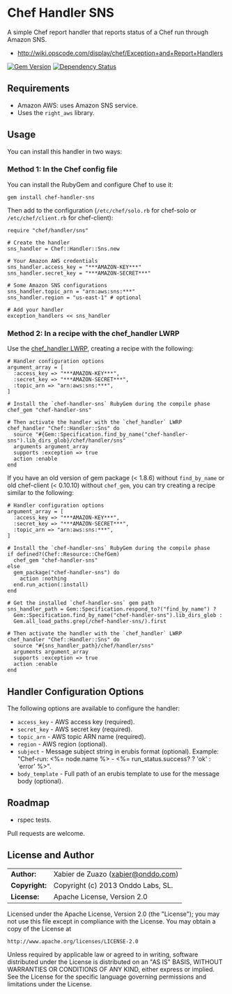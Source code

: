 # Chef Handler SNS

A simple Chef report handler that reports status of a Chef run through Amazon SNS.

* http://wiki.opscode.com/display/chef/Exception+and+Report+Handlers

[![Gem Version](https://badge.fury.io/rb/chef-handler-sns.png)](http://badge.fury.io/rb/chef-handler-sns)
[![Dependency Status](https://gemnasium.com/onddo/chef-handler-sns.png)](https://gemnasium.com/onddo/chef-handler-sns)

## Requirements

* Amazon AWS: uses Amazon SNS service.
* Uses the `right_aws` library.

## Usage

You can install this handler in two ways:

### Method 1: In the Chef config file

You can install the RubyGem and configure Chef to use it:

    gem install chef-handler-sns

Then add to the configuration (`/etc/chef/solo.rb` for chef-solo or `/etc/chef/client.rb` for chef-client):

    require "chef/handler/sns"
    
    # Create the handler
    sns_handler = Chef::Handler::Sns.new
    
    # Your Amazon AWS credentials
    sns_handler.access_key = "***AMAZON-KEY***"
    sns_handler.secret_key = "***AMAZON-SECRET***"
    
    # Some Amazon SNS configurations
    sns_handler.topic_arn = "arn:aws:sns:***"
    sns_handler.region = "us-east-1" # optional
    
    # Add your handler
    exception_handlers << sns_handler

### Method 2: In a recipe with the chef_handler LWRP

Use the [chef_handler LWRP](http://community.opscode.com/cookbooks/chef_handler), creating a recipe with the following:

    # Handler configuration options
    argument_array = [
      :access_key => "***AMAZON-KEY***",
      :secret_key => "***AMAZON-SECRET***",
      :topic_arn => "arn:aws:sns:***",
    ]
    
    # Install the `chef-handler-sns` RubyGem during the compile phase
    chef_gem "chef-handler-sns"
    
    # Then activate the handler with the `chef_handler` LWRP
    chef_handler "Chef::Handler::Sns" do
      source "#{Gem::Specification.find_by_name("chef-handler-sns").lib_dirs_glob}/chef/handler/sns"
      arguments argument_array
      supports :exception => true
      action :enable
    end

If you have an old version of gem package (< 1.8.6) without `find_by_name` or old chef-client (< 0.10.10) without `chef_gem`, you can try creating a recipe similar to the following:

    # Handler configuration options
    argument_array = [
      :access_key => "***AMAZON-KEY***",
      :secret_key => "***AMAZON-SECRET***",
      :topic_arn => "arn:aws:sns:***",
    ]
    
    # Install the `chef-handler-sns` RubyGem during the compile phase
    if defined?(Chef::Resource::ChefGem)
      chef_gem "chef-handler-sns"
    else
      gem_package("chef-handler-sns") do
        action :nothing
      end.run_action(:install)
    end
    
    # Get the installed `chef-handler-sns` gem path
    sns_handler_path = Gem::Specification.respond_to?("find_by_name") ?
      Gem::Specification.find_by_name("chef-handler-sns").lib_dirs_glob :
      Gem.all_load_paths.grep(/chef-handler-sns/).first
    
    # Then activate the handler with the `chef_handler` LWRP
    chef_handler "Chef::Handler::Sns" do
      source "#{sns_handler_path}/chef/handler/sns"
      arguments argument_array
      supports :exception => true
      action :enable
    end

## Handler Configuration Options

The following options are available to configure the handler:

* `access_key` - AWS access key (required).
* `secret_key` - AWS secret key (required).
* `topic_arn` - AWS topic ARN name (required).
* `region` - AWS region (optional).
* `subject` - Message subject string in erubis format (optional). Example: "Chef-run: <%= node.name %> - <%= run_status.success? ? 'ok' : 'error' %>".
* `body_template` - Full path of an erubis template to use for the message body (optional).

## Roadmap

* rspec tests.

Pull requests are welcome.

## License and Author

|                      |                                          |
|:---------------------|:-----------------------------------------|
| **Author:**          | Xabier de Zuazo (<xabier@onddo.com>)
| **Copyright:**       | Copyright (c) 2013 Onddo Labs, SL.
| **License:**         | Apache License, Version 2.0

Licensed under the Apache License, Version 2.0 (the "License");
you may not use this file except in compliance with the License.
You may obtain a copy of the License at

    http://www.apache.org/licenses/LICENSE-2.0

Unless required by applicable law or agreed to in writing, software
distributed under the License is distributed on an "AS IS" BASIS,
WITHOUT WARRANTIES OR CONDITIONS OF ANY KIND, either express or implied.
See the License for the specific language governing permissions and
limitations under the License.

